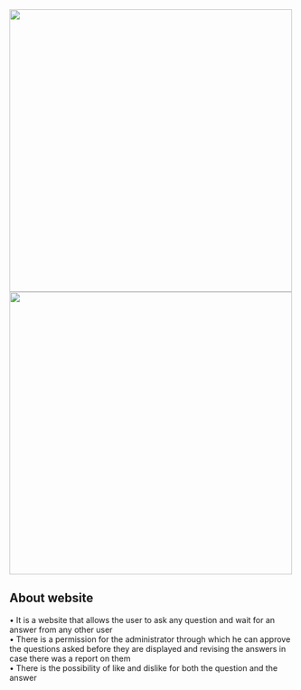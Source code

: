 
<div>
<a href="#"><img src="https://github.com/Ahmad-Mohammed/A-Site-To-Ask-And-Answer-Questions/assets/137873736/0abad2f9-c1af-4b76-8d21-57f3e199f0c3" width="500"></a>
<a href="#"><img src="https://github.com/Ahmad-Mohammed/A-Site-To-Ask-And-Answer-Questions/assets/137873736/07547aef-afa2-49e3-86a5-2bef55e4e802" width="500"></a>
</div>

## About website

• It is a website that allows the user to ask any question and wait for an answer from any other user<br />
• There is a permission for the administrator through which he can approve the questions asked before they are displayed and revising the answers in case there was a report on them<br />
• There is the possibility of like and dislike for both the question and the answer<br />


